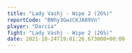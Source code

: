 ```yaml
---
title: "Lady Vashj - Wipe 2 (26%)"
reportCode: "BNhy3GwzCKJA89Vn"
player: "Darcia"
fight: "Lady Vashj - Wipe 2 (26%)"
date: 2021-10-24T19:01:26.673000+00:00
---
```

